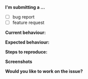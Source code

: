 
**I'm submitting a ...**
- [ ] bug report
- [ ] feature request

**Current behaviour:**
<!-- How the bug manifests. -->

**Expected behaviour:**
<!-- Behaviour would be without the bug. -->

**Steps to reproduce:**

**Screenshots**
<!--Please include relevant Screenshots related to the bug or the feature request. -->

**Would you like to work on the issue?**
<!-- Please let us know if you can work on it or the issue should be assigned to someone else. -->
